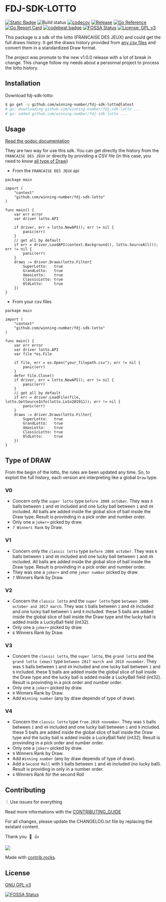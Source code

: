 # FDJ-SDK-LOTTO

<!-- Badge section [ci - codecov - release - godoc - code quality - codebeat - license - fossa ]-->
[![Static Badge](https://img.shields.io/badge/project%20use%20codesystem-green?link=https%3A%2F%2Fgithub.com%2Fgofast-pkg%2Fcodesystem)](https://github.com/gofast-pkg/codesystem)
![Build status](https://github.com/winning-number/fdj-sdk-lotto/actions/workflows/ci.yml/badge.svg)
[![codecov](https://codecov.io/gh/winning-number/fdj-sdk-lotto/branch/main/graph/badge.svg?token=7TCE3QB21E)](https://codecov.io/gh/winning-number/fdj-sdk-lotto)
[![Release](https://img.shields.io/github/release/winning-number/fdj-sdk-lotto.svg?style=flat-square)](https://github.com/winning-number/fdj-sdk-lotto/releases)
[![Go Reference](https://pkg.go.dev/badge/github.com/winning-number/fdj-sdk-lotto.svg)](https://pkg.go.dev/github.com/winning-number/fdj-sdk-lotto)
[![Go Report Card](https://goreportcard.com/badge/github.com/winning-number/fdj-sdk-lotto)](https://goreportcard.com/report/github.com/winning-number/fdj-sdk-lotto)
[![codebeat badge](https://codebeat.co/badges/6d11dead-fa65-4f84-b72d-e1218694a0ec)](https://codebeat.co/projects/github-com-winning-number-fdj-sdk-lotto-main)
[![FOSSA Status](https://app.fossa.com/api/projects/git%2Bgithub.com%2Fwinning-number%2Ffdj-sdk-lotto.svg?type=shield)](https://app.fossa.com/projects/git%2Bgithub.com%2Fwinning-number%2Ffdj-sdk-lotto?ref=badge_shield)
[![License: GPL v3](https://img.shields.io/badge/License-GPLv3-blue.svg)](https://raw.githubusercontent.com/winning-number/fdj-sdk-lotto/main/LICENSE.md)

<!-- Description section -->
This package is a sdk of the lotto (FRANCAISE DES JEUX) and could get the full draws history. It get the draws history provided from [any csv files](https://www.fdj.fr/jeux-de-tirage/loto/historique) and convert them in a standardized Draw format.

The project was promute to the new v1.0.0 release with a lot of break in change. This change follow my needs about a personnal project to process the lotto history.

## Installation

Download fdj-sdk-lotto:

```sh
$ go get -u github.com/winning-number/fdj-sdk-lotto@latest
# go: downloading github.com/winning-number/fdj-sdk-lotto ...
# go: added github.com/winning-number/fdj-sdk-lotto ...
```

## Usage

[Read the godoc documentation](https://pkg.go.dev/github.com/winning-number/fdj-sdk-lotto)

They are two way for use this sdk. You can get directly the history from the `FRANCAISE DES JEUX` or directly by providing a CSV file (in this case, you need to know [all type of Draw](#type-of-draw))

* From the `FRANCAISE DES JEUX` api

```golang
package main

import (
    "context"
    "github.com/winning-number/fdj-sdk-lotto"
)

func main() {
    var err error
    var driver lotto.API

    if driver, err = lotto.NewAPI(); err != nil {
        panic(err)
    }
    // get all by default
    if err = driver.LoadAPI(context.Background(), lotto.SourceAll()); err != nil {
        panic(err)
    }
    draws := driver.Draws(lotto.Filter{
        SuperLotto:   true
        GrandLotto:   true
        XmasLotto:    true
        ClassicLotto: true
        OldLotto:     true
    })
}
```

* From your csv files

```golang
package main

import (
    "context"
    "github.com/winning-number/fdj-sdk-lotto"
)

func main() {
    var err error
    var driver lotto.API
    var file *os.File

    if file, err = os.Open("your_filepath.csv"); err != nil {
        panic(err)
    }
    defer file.Close()
    if driver, err = lotto.NewAPI(); err != nil {
        panic(err)
    }
    // get all by default
    if err = driver.LoadFile(file, lotto.GetSourceInfo(lotto.Loto201911)); err != nil {
        panic(err)
    }
    draws := driver.Draws(lotto.Filter{
        SuperLotto:   true
        GrandLotto:   true
        XmasLotto:    true
        ClassicLotto: true
        OldLotto:     true
    })
}
```

## Type of DRAW

From the begin of the lotto, the rules are been updated any time. So, to exploit the full history, each version are interpreting like a global `Draw` type.

### V0

* Concern only the `super lotto` type `before 2008 october`. They was `6` balls between `1` and `49` included and one lucky ball between `1` and `49` included. All balls are added inside the global slice of ball inside the Draw type. Result is provinding in a pick order and number order.
* Only one a `joker+` picked by draw.
* `7 Winners Rank` by Draw.

### V1

* Concern only the `classic lotto` type `before 2008 october`. They was `6` balls between `1` and `49` included and one lucky ball between `1` and `49` included. All balls are added inside the global slice of ball inside the Draw type. Result is provinding in a pick order and number order.
* They was one a `joker+` and one `joker number` picked by draw.
* `7` Winners Rank by Draw.

### V2

* Concern the `classic lotto` and the `super lotto` type `between 2008 october and 2017 march`. They was `5` balls between `1` and `49` included and one lucky ball between `1` and `9` included. these 5 balls are added inside the global slice of ball inside the Draw type and the lucky ball is added inside a LuckyBall field (int32).
* Only one a `joker+` picked by draw.
* `6` Winners Rank by Draw.

### V3

* Concern the `classic lotto`, the `super lotto`, the `grand lotto` and the `grand lotto (xmas)` type `between 2017 march and 2019 november`. They was `5` balls between `1` and `49` included and one lucky ball between `1` and `9` included. these 5 balls are added inside the global slice of ball inside the Draw type and the lucky ball is added inside a LuckyBall field (int32). Result is provinding in a pick order and number order.
* Only one a `joker+` picked by draw.
* `9` Winners Rank by Draw.
* Add `Winning number` (any by draw depends of type of draw).

### V4

* Concern the `classic lotto` type `from 2019 november`. They was `5` balls between `1` and `49` included and one lucky ball between `1` and `9` included. these 5 balls are added inside the global slice of ball inside the Draw type and the lucky ball is added inside a LuckyBall field (int32). Result is provinding in a pick order and number order.
* Only one a `joker+` picked by draw.
* `9` Winners Rank by Draw.
* Add `Winning number` (any by draw depends of type of draw).
* Add a `Second Roll` with `5` balls between `1` and `49` included (no lucky ball). Result is providing in only in a number order.
* `4` Winners Rank for the second Roll

## Contributing

&nbsp;:grey_exclamation:&nbsp; Use issues for everything

Read more informations with the [CONTRIBUTING_GUIDE](./.github/CONTRIBUTING.md)

For all changes, please update the CHANGELOG.txt file by replacing the existant content.

Thank you &nbsp;:pray:&nbsp;&nbsp;:+1:&nbsp;

<a href="https://github.com/winning-number/fdj-sdk-lotto/graphs/contributors">
  <img src="https://contrib.rocks/image?repo=winning-number/fdj-sdk-lotto" />
</a>

Made with [contrib.rocks](https://contrib.rocks).

## License

[GNU GPL v3](https://choosealicense.com/licenses/gpl-3.0/)

[![FOSSA Status](https://app.fossa.com/api/projects/git%2Bgithub.com%2Fwinning-number%2Ffdj-sdk-lotto.svg?type=large)](https://app.fossa.com/projects/git%2Bgithub.com%2Fwinning-number%2Ffdj-sdk-lotto?ref=badge_large)
